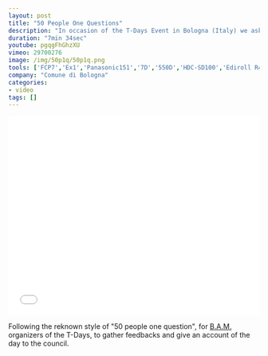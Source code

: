 ```yaml
---
layout: post
title: "50 People One Questions"
description: "In occasion of the T-Days Event in Bologna (Italy) we asked the people if they could give a gift to the city what would it be."
duration: "7min 34sec"
youtube: pgqgFhGhzXU
vimeo: 29700276
image: /img/50p1q/50p1q.png 
tools: ['FCP7','Ex1','Panasonic151','7D','550D','HDC-SD100','Ediroll R44']
company: "Comune di Bologna"
categories: 
- video
tags: []
---
```



<div class="videoWrapper">
<iframe src="//player.vimeo.com/video/29700276?title=0&amp;byline=0&amp;portrait=0" width="100%" height="400" frameborder="0" webkitallowfullscreen mozallowfullscreen allowfullscreen></iframe>
</div>

Following the reknown style of "50 people one question", for [B.A.M.](<https://www.bamstrategieculturali.com/>) organizers of the T-Days, to gather feedbacks and give an account of the day to the council.




